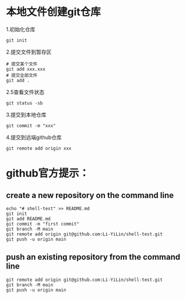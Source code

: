 # 本地文件创建git仓库

1.初始化仓库

```
git init
```

2.提交文件到暂存区

```
# 提交某个文件
git add xxx.xxx
# 提交全部文件
git add .  
```

2.5查看文件状态

```
git status -sb
```

3.提交到本地仓库

```
git commit -m "xxx"
```

4.提交到远端github仓库

```
git remote add origin xxx
```

# github官方提示：
## create a new repository on the command line

```
echo "# shell-test" >> README.md
git init
git add README.md
git commit -m "first commit"
git branch -M main
git remote add origin git@github.com:Li-YiLin/shell-test.git
git push -u origin main
```

## push an existing repository from the command line

```
git remote add origin git@github.com:Li-YiLin/shell-test.git
git branch -M main
git push -u origin main
```

